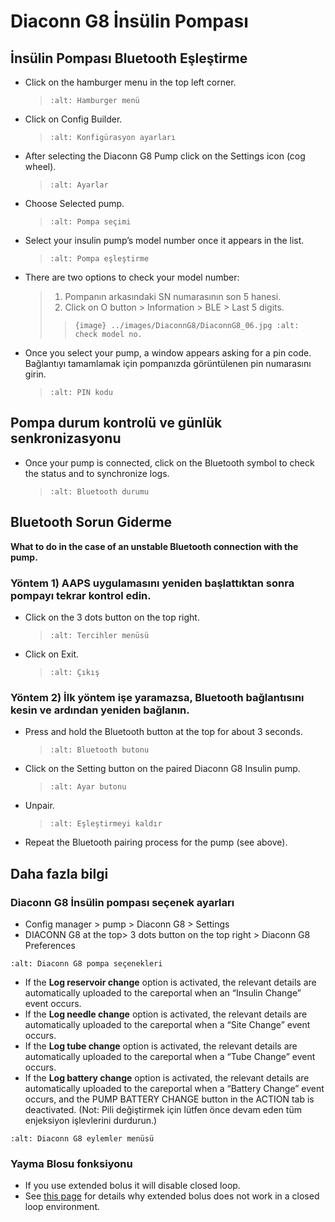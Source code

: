 # Diaconn G8 İnsülin Pompası

## İnsülin Pompası Bluetooth Eşleştirme

- Click on the hamburger menu in the top left corner.

  > ```{image} ../images/DiaconnG8/DiaconnG8_01.jpg
  > :alt: Hamburger menü
  > ```

- Click on Config Builder.

  > ```{image} ../images/DiaconnG8/DiaconnG8_02.jpg
  > :alt: Konfigürasyon ayarları
  > ```

- After selecting the Diaconn G8 Pump click on the Settings icon (cog wheel).

  > ```{image} ../images/DiaconnG8/DiaconnG8_03.jpg
  > :alt: Ayarlar
  > ```

- Choose Selected pump.

  > ```{image} ../images/DiaconnG8/DiaconnG8_04.jpg
  > :alt: Pompa seçimi
  > ```

- Select your insulin pump’s model number once it appears in the list.

  > ```{image} ../images/DiaconnG8/DiaconnG8_05.jpg
  > :alt: Pompa eşleştirme
  > ```

- There are two options to check your model number:

  > 1. Pompanın arkasındaki SN numarasının son 5 hanesi.
  > 2. Click on O button > Information > BLE > Last 5 digits.
  > 
  > > `{image} ../images/DiaconnG8/DiaconnG8_06.jpg
    :alt: check model no.`

- Once you select your pump, a window appears asking for a pin code. Bağlantıyı tamamlamak için pompanızda görüntülenen pin numarasını girin.

  > ```{image} ../images/DiaconnG8/DiaconnG8_07.jpg
  > :alt: PIN kodu
  > ```

## Pompa durum kontrolü ve günlük senkronizasyonu

- Once your pump is connected, click on the Bluetooth symbol to check the status and to synchronize logs.

  > ```{image} ../images/DiaconnG8/DiaconnG8_08.jpg
  > :alt: Bluetooth durumu
  > ```

## Bluetooth Sorun Giderme

**What to do in the case of an unstable Bluetooth connection with the pump.**

### Yöntem 1) AAPS uygulamasını yeniden başlattıktan sonra pompayı tekrar kontrol edin.

- Click on the 3 dots button on the top right.

  > ```{image} ../images/DiaconnG8/DiaconnG8_09.jpg
  > :alt: Tercihler menüsü
  > ```

- Click on Exit.

  > ```{image} ../images/DiaconnG8/DiaconnG8_10.jpg
  > :alt: Çıkış
  > ```

### Yöntem 2) İlk yöntem işe yaramazsa, Bluetooth bağlantısını kesin ve ardından yeniden bağlanın.

- Press and hold the Bluetooth button at the top for about 3 seconds.

  > ```{image} ../images/DiaconnG8/DiaconnG8_11.jpg
  > :alt: Bluetooth butonu
  > ```

- Click on the Setting button on the paired Diaconn G8 Insulin pump.

  > ```{image} ../images/DiaconnG8/DiaconnG8_12.jpg
  > :alt: Ayar butonu
  > ```

- Unpair.

  > ```{image} ../images/DiaconnG8/DiaconnG8_13.jpg
  > :alt: Eşleştirmeyi kaldır
  > ```

- Repeat the Bluetooth pairing process for the pump (see above).

## Daha fazla bilgi

### Diaconn G8 İnsülin pompası seçenek ayarları

- Config manager > pump > Diaconn G8 > Settings
- DIACONN G8 at the top> 3 dots button on the top right > Diaconn G8 Preferences

```{image} ../images/DiaconnG8/DiaconnG8_14.jpg
:alt: Diaconn G8 pompa seçenekleri
```

- If the **Log reservoir change** option is activated, the relevant details are automatically uploaded to the careportal when an “Insulin Change” event occurs.
- If the **Log needle change** option is activated, the relevant details are automatically uploaded to the careportal when a “Site Change” event occurs.
- If the **Log tube change** option is activated, the relevant details are automatically uploaded to the careportal when a “Tube Change” event occurs.
- If the **Log battery change** option is activated, the relevant details are automatically uploaded to the careportal when a “Battery Change” event occurs, and the PUMP BATTERY CHANGE button in the ACTION tab is deactivated. (Not: Pili değiştirmek için lütfen önce devam eden tüm enjeksiyon işlevlerini durdurun.)

```{image} ../images/DiaconnG8/DiaconnG8_15.jpg
:alt: Diaconn G8 eylemler menüsü
```

### Yayma Blosu fonksiyonu

- If you use extended bolus it will disable closed loop.
- See [this page](Extended-Carbs-why-extended-boluses-won-t-work-in-a-closed-loop-environment) for details why extended bolus does not work in a closed loop environment.
